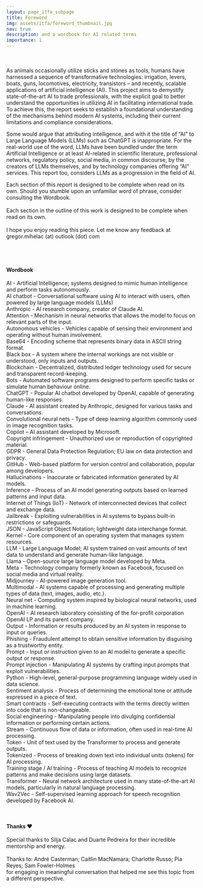 ```yaml
---
layout: page_itfa_subpage
title: Foreword
img: assets/itfa/foreword_thumbnail.jpg
nav: true
description: and a wordbook for AI related terms
importance: 1
---
```

<br>
<br>
As animals occasionally utilize sticks and stones as tools, humans have harnessed a sequence of transformative technologies: irrigation, levers, boats, guns, locomotives, electricity, transistors – and recently, scalable applications of artificial intelligence (AI). This project aims to demystify state-of-the-art AI to trade professionals, with the explicit goal to better understand the opportunities in utilizing AI in facilitating international trade. To achieve this, the report seeks to establish a foundational understanding of the mechanisms behind modern AI systems, including their current limitations and compliance considerations.

Some would argue that attributing intelligence, and with it the title of “AI” to Large Language Models (LLMs) such as ChatGPT is inappropriate. For the real-world use of the word, LLMs have been bundled under the term Artificial Intelligence or at least AI-related in scientific literature, professional networks, regulatory policy, social media, in common discourse, by the creators of LLMs themselves, and by technology companies offering “AI” services. This report too, considers LLMs as a progression in the field of AI.

Each section of this report is designed to be complete when read on its own. Should you stumble upon an unfamiliar word of phrase, consider consulting the Wordbook.
<br>
<br>
Each section in the outline of this work is designed to be complete when read on its own. 
<br>
<br>
I hope you enjoy reading this piece. Let me know any feedback at gregor.mihelac (at) outlook (dot) com
<br>
<br>
<br>
<br>

#### Wordbook

AI - Artificial Intelligence; systems designed to mimic human intelligence and perform tasks autonomously.<br>
AI chatbot - Conversational software using AI to interact with users, often powered by large language models (LLMs)<br>
Anthropic - AI research company, creator of Claude AI.<br>
Attention - Mechanism in neural networks that allows the model to focus on relevant parts of the input.<br>
Autonomous vehicles - Vehicles capable of sensing their environment and operating without human involvement.<br>
Base64 - Encoding scheme that represents binary data in ASCII string format.<br>
Black box - A system where the internal workings are not visible or understood, only inputs and outputs.<br>
Blockchain - Decentralized, distributed ledger technology used for secure and transparent record-keeping.<br>
Bots - Automated software programs designed to perform specific tasks or simulate human behaviour online.<br>
ChatGPT - Popular AI chatbot developed by OpenAI, capable of generating human-like responses.<br>
Claude - AI assistant created by Anthropic, designed for various tasks and conversations.<br>
Convolutional neural nets - Type of deep learning algorithm commonly used in image recognition tasks.<br>
Copilot – AI assistant developed by Microsoft.<br>
Copyright infringement - Unauthorized use or reproduction of copyrighted material.<br>
GDPR - General Data Protection Regulation; EU law on data protection and privacy.<br>
GitHub - Web-based platform for version control and collaboration, popular among developers.<br>
Hallucinations - Inaccurate or fabricated information generated by AI models.<br>
Inference - Process of an AI model generating outputs based on learned patterns and input data.<br>
Internet of Things (IoT) - Network of interconnected devices that collect and exchange data.<br>
Jailbreak - Exploiting vulnerabilities in AI systems to bypass built-in restrictions or safeguards.<br>
JSON - JavaScript Object Notation; lightweight data interchange format.<br>
Kernel - Core component of an operating system that manages system resources.<br>
LLM - Large Language Model; AI system trained on vast amounts of text data to understand and generate human-like language.<br>
Llama - Open-source large language model developed by Meta.<br>
Meta - Technology company formerly known as Facebook, focused on social media and virtual reality.<br>
Midjourney - AI-powered image generation tool.<br>
Multimodal - AI systems capable of processing and generating multiple types of data (text, images, audio, etc.).<br>
Neural net - Computing system inspired by biological neural networks, used in machine learning.<br>
OpenAI - AI research laboratory consisting of the for-profit corporation OpenAI LP and its parent company.<br>
Output - Information or results produced by an AI system in response to input or queries.<br>
Phishing - Fraudulent attempt to obtain sensitive information by disguising as a trustworthy entity.<br>
Prompt - Input or instruction given to an AI model to generate a specific output or response.<br>
Prompt injection - Manipulating AI systems by crafting input prompts that exploit vulnerabilities.<br>
Python - High-level, general-purpose programming language widely used in data science.<br>
Sentiment analysis - Process of determining the emotional tone or attitude expressed in a piece of text.<br>
Smart contracts - Self-executing contracts with the terms directly written into code that is non-changeable.<br>
Social engineering - Manipulating people into divulging confidential information or performing certain actions.<br>
Stream - Continuous flow of data or information, often used in real-time AI processing.<br>
Token - Unit of text used by the Transformer to process and generate outputs.<br>
Tokenized - Process of breaking down text into individual units (tokens) for AI processing.<br>
Training stage / AI training - Process of teaching AI models to recognize patterns and make decisions using large datasets.<br>
Transformer - Neural network architecture used in many state-of-the-art AI models, particularly in natural language processing.<br>
Wav2Vec - Self-supervised learning approach for speech recognition developed by Facebook AI.<br>

<br>

#### Thanks ❤️
Special thanks to Silja Calac and Duarte Pedreira for their incredible mentorship and energy.<br>
<br>
Thanks to: André Casterman; Caitlin MacNamara; Charlotte Russo; Pia Reyes; Sam Fowler-Holmes 
<br>for engaging in meaningful conversation that helped me see this topic from a different perspective.

<br>
